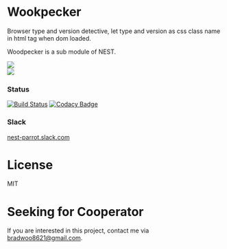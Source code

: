 # Wookpecker
Browser type and version detective, let type and version as css class name in html tag when dom loaded.  

Woodpecker is a sub module of NEST.

![](http://bradwoo8621.github.io/parrot/guide/img/nest.png)  
![](http://bradwoo8621.github.io/parrot/guide/img/woodpecker.png)

### Status
[![Build Status](https://travis-ci.org/bradwoo8621/woodpecker.svg?branch=master)](https://travis-ci.org/bradwoo8621/woodpecker) [![Codacy Badge](https://api.codacy.com/project/badge/Grade/098c1fea1cae477bb50442bc4d2235d0)](https://www.codacy.com/app/bradwoo8621/woodpecker?utm_source=github.com&amp;utm_medium=referral&amp;utm_content=bradwoo8621/woodpecker&amp;utm_campaign=Badge_Grade)

### Slack
[nest-parrot.slack.com](https://slack.global.ssl.fastly.net/66f9/img/icons/ios-32.png)

# License
MIT

# Seeking for Cooperator
If you are interested in this project, contact me via bradwoo8621@gmail.com.